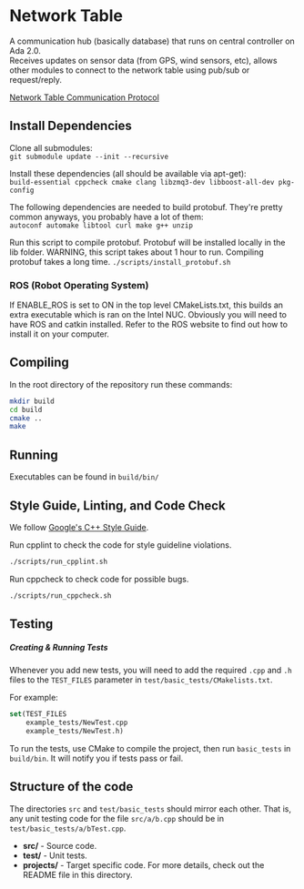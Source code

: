 # Network Table
A communication hub (basically database) that runs on central controller on Ada 2.0.  
Receives updates on sensor data (from GPS, wind sensors, etc), allows other modules to connect
to the network table using pub/sub or request/reply.

[Network Table Communication Protocol](https://confluence.ubcsailbot.org/display/ADA2/Network+Table+Communication+Protocol)

## Install Dependencies
Clone all submodules:  
```git submodule update --init --recursive```  

Install these dependencies (all should be available via apt-get):  
```build-essential cppcheck cmake clang libzmq3-dev libboost-all-dev pkg-config```

The following dependencies are needed to build protobuf.
They're pretty common anyways, you probably have a lot of them:  
```autoconf automake libtool curl make g++ unzip```

Run this script to compile protobuf. Protobuf
will be installed locally in the lib folder.
WARNING, this script takes about 1 hour to run. Compiling protobuf
takes a long time.
```./scripts/install_protobuf.sh```

### ROS (Robot Operating System)
If ENABLE_ROS is set to ON in the top
level CMakeLists.txt, this builds an
extra executable which is ran on the
Intel NUC. Obviously you will need to have
ROS and catkin installed. Refer to the ROS
website to find out how to install it on your
computer.

## Compiling
In the root directory of the repository run these commands:
```bash
mkdir build
cd build
cmake ..
make
```

## Running
Executables can be found in `build/bin/`

## Style Guide, Linting, and Code Check
We follow [Google's C++ Style Guide](https://google.github.io/styleguide/cppguide.html).

Run cpplint to check the code for style guideline violations.
```bash
./scripts/run_cpplint.sh
```

Run cppcheck to check code for possible bugs.
```bash
./scripts/run_cppcheck.sh
```

## Testing
##### Creating & Running Tests
Whenever you add new tests, you will need to add the required `.cpp` and `.h` files to the `TEST_FILES` parameter in `test/basic_tests/CMakelists.txt`.

For example:
```cmake
set(TEST_FILES
    example_tests/NewTest.cpp
    example_tests/NewTest.h)
```

To run the tests, use CMake to compile the project, then run `basic_tests` in `build/bin`.
It will notify you if tests pass or fail.

## Structure of the code
The directories `src` and `test/basic_tests` should mirror each other. That is, any unit testing code for the file `src/a/b.cpp` should be in `test/basic_tests/a/bTest.cpp`.

-   **src/** - Source code.
-   **test/** - Unit tests.
-   **projects/** - Target specific code. For more details, check out the README file in this directory.
